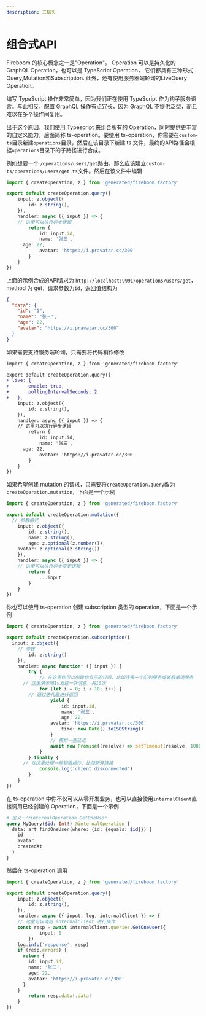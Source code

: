 ```yaml
---
description: 二锅头
---
```


# 组合式API

Fireboom 的核心概念之一是"Operation"。 Operation 可以是持久化的 GraphQL Operation，也可以是 TypeScript Operation， 它们都具有三种形式：Query,Mutation和Subscription. 此外，还有使用服务器端轮询的LiveQuery Operation。

编写 TypeScript 操作非常简单，因为我们正在使用 TypeScript 作为钩子服务语言。与此相反，配置 GraphQL 操作有点冗长，因为 GraphQL 不提供泛型，而且难以在多个操作间复用。

出于这个原因，我们使用 Typescript 来组合所有的 Operation，同时提供更丰富的自定义能力，后面简称 ts-operation。要使用 ts-operation，你需要在`custom-ts`目录新建`operations`目录，然后在该目录下新建 ts 文件，最终的API路径会根据`operations`目录下的子路径进行合成。

例如想要一个 `/operations/users/get`路由，那么应该建立`custom-ts/operations/users/get.ts`文件。然后在该文件中编辑

```ts
import { createOperation, z } from 'generated/fireboom.factory'

export default createOperation.query({
	input: z.object({
		id: z.string(),
	}),
	handler: async ({ input }) => {
    // 这里可以执行异步逻辑
		return {
			id: input.id,
			name: '张三',
      age: 22,
			avatar: 'https://i.pravatar.cc/300'
		}
	}
})
```

上面的示例合成的API请求为 `http://localhost:9991/operations/users/get`，method 为 get，请求参数为`id`，返回值结构为

```json
{
  "data": {
    "id": "1",
    "name": "张三",
    "age": 22,
    "avatar": "https://i.pravatar.cc/300"
  }
}
```

如果需要支持服务端轮询，只需要将代码稍作修改

```diff
import { createOperation, z } from 'generated/fireboom.factory'

export default createOperation.query({
+ live: {
+		enable: true,
+		pollingIntervalSeconds: 2
+	},
	input: z.object({
		id: z.string(),
	}),
	handler: async ({ input }) => {
    // 这里可以执行异步逻辑
		return {
			id: input.id,
			name: '张三',
      age: 22,
			avatar: 'https://i.pravatar.cc/300'
		}
	}
})
```

如果希望创建 mutation 的请求，只需要将`createOperation.query`改为`createOperation.mutation`，下面是一个示例

```ts
import { createOperation, z } from 'generated/fireboom.factory'

export default createOperation.mutation({
  // 参数格式
	input: z.object({
		id: z.string(),
		name: z.string(),
		age: z.optional(z.number()),
    avatar: z.optional(z.string())
	}),
	handler: async ({ input }) => {
    // 这里可以执行异步变更逻辑
		return {
			...input
		}
	}
})
```

你也可以使用 ts-operation 创建 subscription 类型的 operation，下面是一个示例

```ts
import { createOperation, z } from 'generated/fireboom.factory'

export default createOperation.subscription({
  input: z.object({
    // 参数
		id: z.string()
	}),
	handler: async function* ({ input }) {
		try {
			// 在这里你可以创建你自己的订阅，比如连接一个队列服务或者数据流服务
      // 这里演示隔1s发送一次消息，共10次
			for (let i = 0; i < 10; i++) {
        // 通过迭代器进行返回
				yield {
					id: input.id,
					name: '张三',
					age: 22,
			    avatar: 'https://i.pravatar.cc/300'
					time: new Date().toISOString()
				}
				// 模拟一些延迟
				await new Promise((resolve) => setTimeout(resolve, 1000))
			}
		} finally {
      // 在这里处理一些销毁操作，比如断开连接
			console.log('client disconnected')
		}
	}
})
```

在 ts-operation 中你不仅可以从零开发业务，也可以直接使用`internalClient`直接调用已经创建的 Operation，下面是一个示例

```graphql
# 定义一个internalOperation GetOneUser
query MyQuery($id: Int!) @internalOperation {
  data: art_findOneUser(where: {id: {equals: $id}}) {
    id
    avatar
    createdAt
  }
}
```

然后在 ts-operation 调用

```ts
import { createOperation, z } from 'generated/fireboom.factory'

export default createOperation.query({
	input: z.object({
		id: z.string(),
	}),
	handler: async ({ input, log, internalClient }) => {
    // 这里可以调用 internalClient 进行操作
    const resp = await internalClient.queries.GetOneUser({
			input: 1
		})
    log.info('response', resp)
    if (resp.errors) {
      return {
        id: input.id,
        name: '张三',
        age: 22,
        avatar: 'https://i.pravatar.cc/300'
      }
    }
		return resp.data!.data!
	}
})
```
